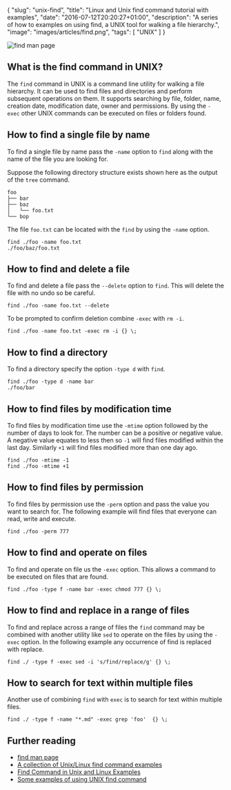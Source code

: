 {
  "slug": "unix-find",
  "title": "Linux and Unix find command tutorial with examples",
  "date": "2016-07-12T20:20:27+01:00",
  "description": "A series of how to examples on using find, a UNIX tool for walking a file hierarchy.",
  "image": "images/articles/find.png",
  "tags": [
    "UNIX"
  ]
}

![find man page][5]

## What is the find command in UNIX?

The `find` command in UNIX is a command line utility for walking a file hierarchy. It can be used to find files and directories and perform subsequent operations on them. It supports searching by file, folder, name, creation date, modification date, owner and permissions. By using the `- exec` other UNIX commands can be executed on files or folders found.

## How to find a single file by name

To find a single file by name pass the `-name` option to `find` along with the name of the file you are looking for.

Suppose the following directory structure exists shown here as the output of the `tree` command.

    foo
    ├── bar
    ├── baz
    │   └── foo.txt
    └── bop

The file `foo.txt` can be located with the `find` by using the `-name` option.

    find ./foo -name foo.txt 
    ./foo/baz/foo.txt

## How to find and delete a file

To find and delete a file pass the `--delete` option to `find`. This will delete the file with no undo so be careful.

    find ./foo -name foo.txt --delete

To be prompted to confirm deletion combine `-exec` with `rm -i`.

    find ./foo -name foo.txt -exec rm -i {} \;

## How to find a directory

To find a directory specify the option `-type d` with `find`.

    find ./foo -type d -name bar
    ./foo/bar

## How to find files by modification time

To find files by modification time use the `-mtime` option followed by the number of days to look for. The number can be a positive or negative value. A negative value equates to less then so `-1` will find files modified within the last day. Similarly `+1` will find files modified more than one day ago.

    find ./foo -mtime -1
    find ./foo -mtime +1

## How to find files by permission

To find files by permission use the `-perm` option and pass the value you want to search for. The following example will find files that everyone can read, write and execute.

    find ./foo -perm 777

## How to find and operate on files

To find and operate on file us the `-exec` option. This allows a command to be executed on files that are found.

    find ./foo -type f -name bar -exec chmod 777 {} \;

## How to find and replace in a range of files

To find and replace across a range of files the `find` command may be combined with another utility like `sed` to operate on the files by using the `-exec` option. In the following example any occurrence of find is replaced with replace. 

    find ./ -type f -exec sed -i 's/find/replace/g' {} \;


## How to search for text within multiple files

Another use of combining `find` with `exec` is to search for text within multiple files.

    find ./ -type f -name "*.md" -exec grep 'foo'  {} \;

## Further reading

* [find man page][1]
* [A collection of Unix/Linux find command examples][2]
* [Find Command in Unix and Linux Examples][3]
* [Some examples of using UNIX find command][4]

[1]: http://linux.die.net/man/1/find
[2]: http://alvinalexander.com/unix/edu/examples/find.shtml
[3]: http://www.folkstalk.com/2011/12/101-examples-of-using-find-command-in.html
[4]: http://www.ling.ohio-state.edu/~kyoon/tts/unix-help/unix-find-command-examples.htm
[5]: https://shapeshed.com/images/articles/find.png
